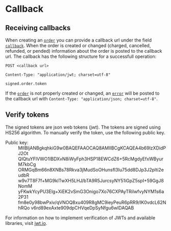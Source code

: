 # Callback

## Receiving callbacks

When creating an [`order`](./reference#order) you can provide a callback url under the field [`callback`](./callback). 
When the order is created or changed (charged, cancelled, refunded, or pended) information about the order is posted to the callback url.
The callback has the following structure for a successfull operation: 

``` {1}
POST <callback url>

Content-Type: "application/jwt; charset=utf-8"

signed.order.token
```

If the [`order`](./reference#order) is not properly created or changed, an [`error`](./reference#error) will be posted to the callback url with `Content-Type: "application/json; charset=utf-8"`.

## Verify tokens
The signed tokens are json web tokens (jwt). The tokens are signed using HS256 algorithm. To manually verify the token, use the following public key. 

<dl>
<dt>Public key:</dt>
<dd>MIIBIjANBgkqhkiG9w0BAQEFAAOCAQ8AMIIBCgKCAQEA4b69lzXDidPJ2Ot
QIQtuYFlVWO1IBDXvN8iWyFph3HSP18EWCdZ6+5RcMgdyEfxWByurM7kbCg
ORMGqBm66n8XNBs78Rkva3jMudSoOHunsfI3Iu75dd8DJp3J2plti2eudbR
w9v7T8F7f+MG9kITwXH5LHJ/bTA9R5JurcsyNY51iGpZ5spI+59GgJ8NomM
yFKwkYcyPU3Elg+XiEK2vSmG3Onigo7Xo76CXPAyTRilwfvyNYM1s6a2P31
fm8e0y98bwPxiv/qVNOQ8xu409R8gMC9ieyPeuR6pRR9/IK0vdcL62NhRQo
v6rd89exAxte909dpCHVqeDpSyNfgu6wIDAQAB
</dd></dl>

For information on how to implement verification of JWTs and available libraries, visit [jwt.io](https://jwt.io).

